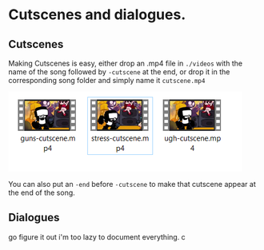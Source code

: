 # Cutscenes and dialogues.

## Cutscenes

Making Cutscenes is easy, either drop an .mp4 file in ``./videos`` with the name of the song followed by `-cutscene` at the end, or drop it in the corresponding song folder and simply name it ``cutscene.mp4``

<img src="Cutscenes or Dialogues.png"/>

You can also put an ``-end`` before ``-cutscene`` to make that cutscene appear at the end of the song.

## Dialogues
go figure it out i'm too lazy to document everything. c